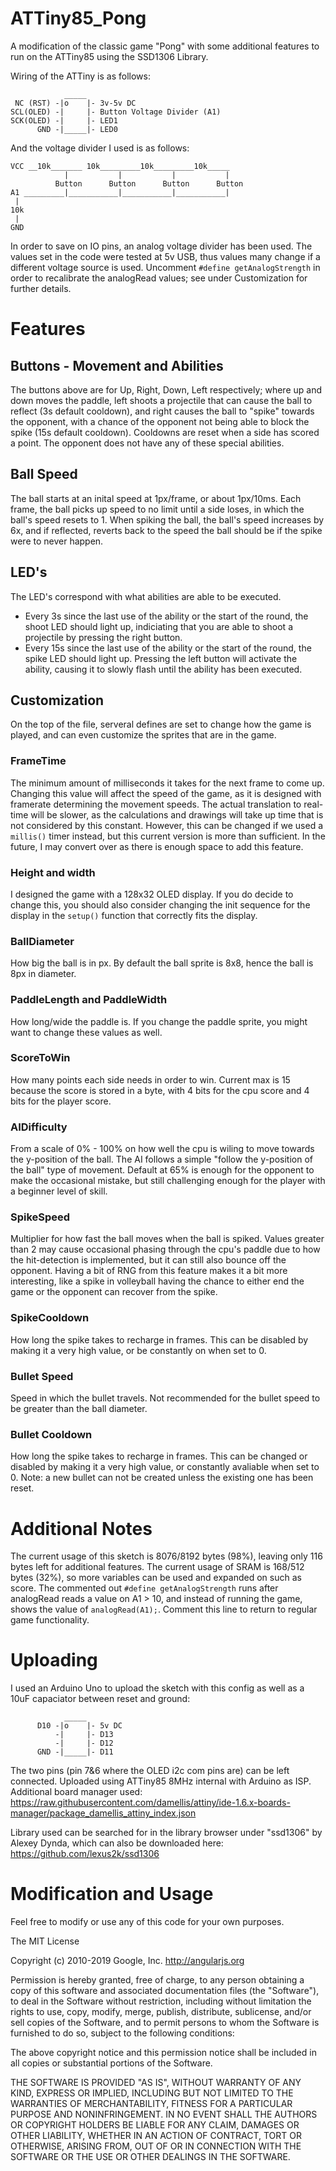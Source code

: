# ATTiny85_Pong

A modification of the classic game "Pong" with some additional features to run on the ATTiny85 using the SSD1306 Library.

Wiring of the ATTiny is as follows:
```
            _____
 NC (RST) -|o    |- 3v-5v DC
SCL(OLED) -|     |- Button Voltage Divider (A1)
SCK(OLED) -|     |- LED1 
      GND -|_____|- LED0

```
And the voltage divider I used is as follows:
```
VCC __10k_______ 10k_________10k_________10k_____
            |           |           |           |
          Button      Button      Button      Button
A1 _________|___________|___________|___________|
 |
10k
 |
GND
```

In order to save on IO pins, an analog voltage divider has been used. The values set in the code were tested at 5v USB, thus values many change if a different voltage source is used. Uncomment `#define getAnalogStrength` in order to recalibrate the analogRead values; see under Customization for further details.

# Features

## Buttons - Movement and Abilities
The buttons above are for Up, Right, Down, Left respectively; where up and down moves the paddle, left shoots a projectile that can cause the ball to reflect (3s default cooldown), and right causes the ball to "spike" towards the opponent, with a chance of the opponent not being able to block the spike (15s default cooldown). Cooldowns are reset when a side has scored a point. The opponent does not have any of these special abilities.

## Ball Speed
The ball starts at an inital speed at 1px/frame, or about 1px/10ms. Each frame, the ball picks up speed to no limit until a side loses, in which the ball's speed resets to 1. When spiking the ball, the ball's speed increases by 6x, and if reflected, reverts back to the speed the ball should be if the spike were to never happen.

## LED's
The LED's correspond with what abilities are able to be executed. 
- Every 3s since the last use of the ability or the start of the round, the shoot LED should light up, indiciating that you are able to shoot a projectile by pressing the right button. 
- Every 15s since the last use of the ability or the start of the round, the spike LED should light up. Pressing the left button will activate the ability, causing it to slowly flash until the ability has been executed.

## Customization
On the top of the file, serveral defines are set to change how the game is played, and can even customize the sprites that are in the game.
### FrameTime
The minimum amount of milliseconds it takes for the next frame to come up. Changing this value will affect the speed of the game, as it is designed with framerate determining the movement speeds. The actual translation to real-time will be slower, as the calculations and drawings will take up time that is not considered by this constant. However, this can be changed if we used a `millis()` timer instead, but this current version is more than sufficient. In the future, I may convert over as there is enough space to add this feature.
### Height and width
I designed the game with a 128x32 OLED display. If you do decide to change this, you should also consider changing the init sequence for the display in the `setup()` function that correctly fits the display.
### BallDiameter
How big the ball is in px. By default the ball sprite is 8x8, hence the ball is 8px in diameter.
### PaddleLength and PaddleWidth
How long/wide the paddle is. If you change the paddle sprite, you might want to change these values as well.
### ScoreToWin
How many points each side needs in order to win. Current max is 15 because the score is stored in a byte, with 4 bits for the cpu score and 4 bits for the player score.
### AIDifficulty
From a scale of 0% - 100% on how well the cpu is wiling to move towards the y-position of the ball. The AI follows a simple "follow the y-position of the ball" type of movement. Default at 65% is enough for the opponent to make the occasional mistake, but still challenging enough for the player with a beginner level of skill.
### SpikeSpeed
Multiplier for how fast the ball moves when the ball is spiked. Values greater than 2 may cause occasional phasing through the cpu's paddle due to how the hit-detection is implemented, but it can still also bounce off the opponent. Having a bit of RNG from this feature makes it a bit more interesting, like a spike in volleyball having the chance to either end the game or the opponent can recover from the spike.
### SpikeCooldown
How long the spike takes to recharge in frames. This can be disabled by making it a very high value, or be constantly on when set to 0.
### Bullet Speed
Speed in which the bullet travels. Not recommended for the bullet speed to be greater than the ball diameter.
### Bullet Cooldown
How long the spike takes to recharge in frames. This can be changed or disabled by making it a very high value, or constantly avaliable when set to 0. Note: a new bullet can not be created unless the existing one has been reset.

# Additional Notes
The current usage of this sketch is 8076/8192 bytes (98%), leaving only 116 bytes left for additional features. 
The current usage of SRAM is 168/512 bytes (32%), so more variables can be used and expanded on such as score.
The commented out `#define getAnalogStrength` runs after analogRead reads a value on A1 > 10, and instead of running the game, shows the value of `analogRead(A1);`. Comment this line to return to regular game functionality.


# Uploading
I used an Arduino Uno to upload the sketch with this config as well as a 10uF capaciator between reset and ground:
```
            _____
      D10 -|o    |- 5v DC
          -|     |- D13
          -|     |- D12 
      GND -|_____|- D11

```
The two pins (pin 7&6 where the OLED i2c com pins are) can be left connected.
Uploaded using ATTiny85 8MHz internal with Arduino as ISP.
Additional board manager used: 
https://raw.githubusercontent.com/damellis/attiny/ide-1.6.x-boards-manager/package_damellis_attiny_index.json

Library used can be searched for in the library browser under "ssd1306" by Alexey Dynda, which can also be downloaded here:
https://github.com/lexus2k/ssd1306


# Modification and Usage
Feel free to modify or use any of this code for your own purposes.

The MIT License

Copyright (c) 2010-2019 Google, Inc. http://angularjs.org

Permission is hereby granted, free of charge, to any person obtaining a copy
of this software and associated documentation files (the "Software"), to deal
in the Software without restriction, including without limitation the rights
to use, copy, modify, merge, publish, distribute, sublicense, and/or sell
copies of the Software, and to permit persons to whom the Software is
furnished to do so, subject to the following conditions:

The above copyright notice and this permission notice shall be included in
all copies or substantial portions of the Software.

THE SOFTWARE IS PROVIDED "AS IS", WITHOUT WARRANTY OF ANY KIND, EXPRESS OR
IMPLIED, INCLUDING BUT NOT LIMITED TO THE WARRANTIES OF MERCHANTABILITY,
FITNESS FOR A PARTICULAR PURPOSE AND NONINFRINGEMENT. IN NO EVENT SHALL THE
AUTHORS OR COPYRIGHT HOLDERS BE LIABLE FOR ANY CLAIM, DAMAGES OR OTHER
LIABILITY, WHETHER IN AN ACTION OF CONTRACT, TORT OR OTHERWISE, ARISING FROM,
OUT OF OR IN CONNECTION WITH THE SOFTWARE OR THE USE OR OTHER DEALINGS IN
THE SOFTWARE.
